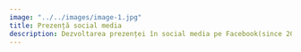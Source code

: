 ```yaml
---
image: "../../images/image-1.jpg"
title: Prezență social media
description: Dezvoltarea prezenței în social media pe Facebook(since 2017) și Twitter/X (since 2019)
---
```

